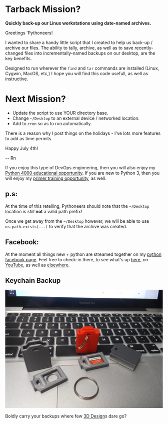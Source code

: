 # Tarback Mission?
**Quickly back-up our Linux workstations using date-named archives.**

Greetings 'Pythoneers!

I wanted to share a handy little script that I created to help us back-up / archive our files. The ability to tally, archive, as well as to save recently-changed files into incrementally-named backups on our desktop, are the key benefits.

Designed to run wherever the `find` and `tar` commands are installed (Linux, Cygwin, MacOS, etc,) I hope you will find this code usefull, as well as instructive. 

# Next Mission?
* Update the script to use YOUR directory base.
* Change `~/Desktop` to an external device / networked location.
* Add to `cron` so as to run automatically.

There is a reason why I post things on the holidays - I've lots more features to add as time permits.


Happy July 4th!

-- Rn

If you enjoy this type of DevOps enginnering, then you will also enjoy my [Python 4000 educational opportunity](https://www.udemy.com/course/python-4000-gnu-devops/). If you are new to Python 3, then you will enjoy my [primer training opportunity](https://www.udemy.com/course/python-1000/?referralCode=D3A7B607149F46D12A28), as well.

## p.s:
At the time of this retelling, Pythoneers should note that the `~/Desktop` location is *still* **not** a valid path prefix!

Once we get away from the `~/Desktop` however, we will be able to use `os.path.exists(...)` to verify that the archive was created.

## Facebook:
At the moment all things new + python are streamed together on my [python facebook page](https://www.facebook.com/groups/nagyspythontraining). Feel free to check-in there, to see what's up [here](https://github.com/soft9000), on [YouTube](https://www.youtube.com/watch?v=X3-s38YFQwM&fbclid=IwAR38MdN9lUvHz-kM-Vm_wSlnJjyE13NklI3PCXDRaTfFBv7ju6vn7DwVIaE), as well as [elsewhere](https://www.amazon.com/~/e/B08ZJLH1VN?fbclid=IwAR3FFMtBWNZxNtZY81Ex6YIHJSsY-62kcIWRH74IvasxWdONKGgphqrW-IE).

## Keychain Backup

![Keychain Backup](https://github.com/Python3-Training/tarback/blob/main/PrintedCases.png)

Boldly carry your backups where few [3D Design](https://www.thingiverse.com/thing:4931272)s dare go?
